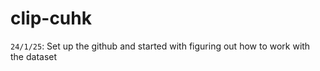 # clip-cuhk

`24/1/25`: Set up the github and started with figuring out how to work with the dataset